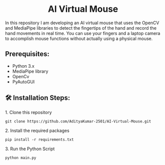 <h1 align="center" id="title">AI Virtual Mouse</h1>

<p id="description">In this repository I am developing an AI virtual mouse that uses the OpenCV and MediaPipe libraries to detect the fingertips of the hand and record the hand movements in real time. You can use your fingers and a laptop camera to accomplish mouse functions without actually using a physical mouse.</p>

## Prerequisites:

- Python 3.x
- MediaPipe library
- OpenCv
- PyAutoGUI

<h2>🛠️ Installation Steps:</h2>

<p>1. Clone this repository</p>

```
git clone https://github.com/AdityaKumar-2501/AI-Virtual-Mouse.git
```

<p>2. Install the required packages</p>

```
pip install -r requirements.txt
```

<p>3. Run the Python Script</p>

```
python main.py
```
